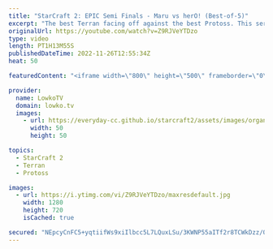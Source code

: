 ```yaml
---
title: "StarCraft 2: EPIC Semi Finals - Maru vs herO! (Best-of-5)"
excerpt: "The best Terran facing off against the best Protoss. This series of StarCraft 2 is the semi finals of Dreamhack Atlanta. Maru is considered to be the best Terran player of all time in SC2, and herO has once again grabbed the title of best Protoss after completing his military service some time ago. This"
originalUrl: https://youtube.com/watch?v=Z9RJVeYTDzo
type: video
length: PT1H13M55S
publishedDateTime: 2022-11-26T12:55:34Z
heat: 50

featuredContent: "<iframe width=\"800\" height=\"500\" frameborder=\"0\" src=\"https://www.youtube.com/embed/Z9RJVeYTDzo\" allow=\"accelerometer; autoplay; encrypted-media; gyroscope; picture-in-picture\" allowfullscreen></iframe>"

provider:
  name: LowkoTV
  domain: lowko.tv
  images:
    - url: https://everyday-cc.github.io/starcraft2/assets/images/organizations/lowko.tv-50x50.jpg
      width: 50
      height: 50

topics:
  - StarCraft 2
  - Terran
  - Protoss

images:
  - url: https://i.ytimg.com/vi/Z9RJVeYTDzo/maxresdefault.jpg
    width: 1280
    height: 720
    isCached: true

secured: "NEpcyCnFC5+yqtiifWs9xiIlbcc5L7LQuxLSu/3KWNP55aITf2r8TCWkDzz/QLx6stOX+/GSpVaeyCR35isdWvaS5Im7cmFJXrI8pT2n+mhKjh64k2ElTHy3eIDtHeE8bpb0KFpiVrRMrdg1ywgNnd+tj8kDQIBrYCDpgUB7KwVw4HYTW1Zeen8MT0noppMstjIoks8kF08fDIyIW5HLOSEbANacX1OAQDJ9e88ecWSE+y+7TzJYaKR72SqLvWZ9OTOOh7NzE8TGuTgxagSZbUkoVgAfPYNSEmPPVVIzYOyUljV2aktjB1nkxRLLRqp7cX7CVL77EqaQjg3AJKmS9pGw33hCCYEjn1vDzSSvtl/+w0BghnNCt3PYnAPDyDHnqBsdfV2PKfiPoU7IYCxO4/5vwcaKI0kDqyHHwrkZxQYZ2L88WO59olb1wEBGmEY4;S++ldhrRJ1aEIISAKznQ8A=="
---
```


